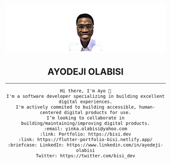 <img src="https://raw.githubusercontent.com/bisi-dev/bisi-dev/main/banner.png"/>
<h1 align="center"> AYODEJI OLABISI </h1>
<hr></hr>
<p align="center">
  <samp>
    Hi there, I'm Ayo 👋<br>
    I'm a software developer specializing in building excellent digital experiences. <br>
    I'm actively commited to building accessible, human-centered digital products for use. <br>
    I’m looking to collaborate in building/maintaining/improving digital products. <br>
    :email:	yinka.olabisi@yahoo.com <br>
    :link: Portfolio: https://bisi.dev <br>
    :link: https://flutter-portfolio-bisi.netlify.app/<br>
    :briefcase: LinkedIn: https://www.linkedin.com/in/ayodeji-olabisi <br>
     Twitter: https://twitter.com/bisi_dev
  </samp>
</p>




<!--
**bisithegeek/bisithegeek** is a ✨ _special_ ✨ repository because its `README.md` (this file) appears on your GitHub profile.

- 💻 I am a full-stack developer (MERN stack)
- 📐 I am obsessed with the clean code architecture by Bob Martin 

### What are my principles?
- Clean code architecture
- Building using microservices
- Agile workflow

### What am I learning currently?
- Typescript
- Tableau
- React
- Advanced CSS techniques
- Advanced Node JS principles

### ⚡ 2021 Goals
- 🧑‍💻 Become a professional software engineer
- 📊 Build a career in data science (python)
- 📚 Read a book every week

Here are some ideas to get you started:

- 🔭 I’m currently working on ...
- 🌱 I’m currently learning ...
- 👯 I’m looking to collaborate on ...
- 🤔 I’m looking for help with ...
- 💬 Ask me about ...
- 📫 How to reach me: ...
- 😄 Pronouns: ...
- ⚡ Fun fact: ...
-->
